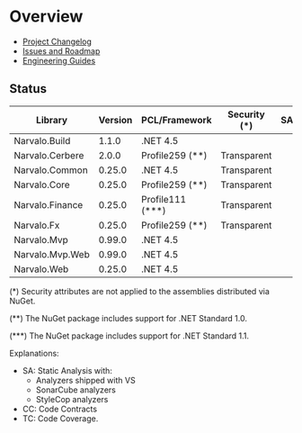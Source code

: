 Overview
========

- [Project Changelog](Changelog.md)
- [Issues and Roadmap](Issues.md)
- [Engineering Guides](engineering/index.md)

Status
------

Library                   | Version     | PCL/Framework    | Security (*) | SA | CC | TC
--------------------------|-------------|------------------|--------------|----|----|-----
Narvalo.Build             | 1.1.0       | .NET 4.5         |              |    |    |
Narvalo.Cerbere           | 2.0.0       | Profile259 (**)  | Transparent  |    | OK | 100%
Narvalo.Common            | 0.25.0      | .NET 4.5         | Transparent  |    | OK |
Narvalo.Core              | 0.25.0      | Profile259 (**)  | Transparent  |    | OK |
Narvalo.Finance           | 0.25.0      | Profile111 (***) | Transparent  |    | OK |
Narvalo.Fx                | 0.25.0      | Profile259 (**)  | Transparent  |    | OK |
Narvalo.Mvp               | 0.99.0      | .NET 4.5         |              |    |    |
Narvalo.Mvp.Web           | 0.99.0      | .NET 4.5         |              |    |    |
Narvalo.Web               | 0.25.0      | .NET 4.5         |              |    | OK |

(*) Security attributes are not applied to the assemblies distributed via NuGet.

(**) The NuGet package includes support for .NET Standard 1.0.

(***) The NuGet package includes support for .NET Standard 1.1.

Explanations:
- SA: Static Analysis with:
  * Analyzers shipped with VS
  * SonarCube analyzers
  * StyleCop analyzers
- CC: Code Contracts
- TC: Code Coverage.
